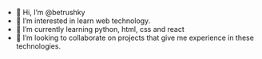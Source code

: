 - 👋 Hi, I’m @betrushky
- 👀 I’m interested in learn web technology.
- 🌱 I’m currently learning python, html, css and react
- 💞️ I’m looking to collaborate on projects that give me experience in these technologies.

<!---
betrushky/betrushky is a ✨ special ✨ repository because its `README.md` (this file) appears on your GitHub profile.
You can click the Preview link to take a look at your changes.
--->
